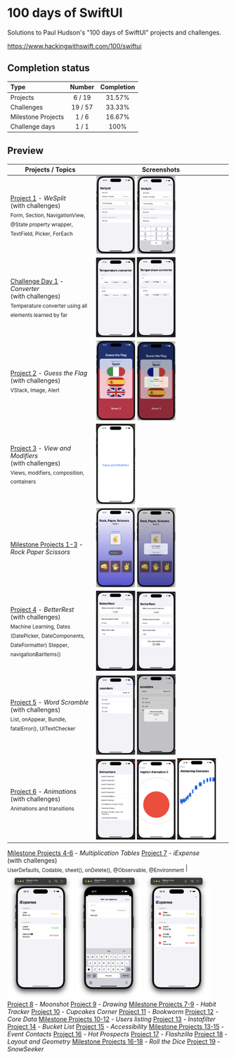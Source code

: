# 100 days of SwiftUI

Solutions to Paul Hudson's "100 days of SwiftUI" projects and challenges.

https://www.hackingwithswift.com/100/swiftui

## Completion status

Type               | Number  | Completion
:---               |  :---:  |   :---:
Projects           | 6 / 19 | 31.57%
Challenges         | 19 / 57 | 33.33%
Milestone Projects |  1 / 6  | 16.67%
Challenge days     |  1 / 1  | 100%

## Preview

Projects / Topics                                                                                                                                                            | Screenshots
---                                                                                                                                                                          |---
[Project 1](Project1-WeSplit) - *WeSplit* <br/>(with challenges)                                         <br/><sub> Form, Section, NavigationView, @State property wrapper, TextField, Picker, ForEach </sub> | <img src="https://github.com/deboralagemb/100-days-of-SwiftUI/blob/main/Project1-WeSplit/Screenshots/screen01.png" width="30%" height="30%"/>  <img src="https://github.com/deboralagemb/100-days-of-SwiftUI/blob/main/Project1-WeSplit/Screenshots/screen02.png" width="30%" height="30%"/> 
[Challenge Day 1](Challenge) - *Converter* <br/>(with challenges)                                         <br/><sub> Temperature converter using all elements learned by far </sub> | <img src="https://github.com/deboralagemb/100-days-of-SwiftUI/blob/main/Challenge/Screenshots/screen01.png" width="30%" height="30%"/>  <img src="https://github.com/deboralagemb/100-days-of-SwiftUI/blob/main/Challenge/Screenshots/screen02.png" width="30%" height="30%"/> 
[Project 2](Project2-GuessTheFlag) - *Guess the Flag* <br/>(with challenges)                                         <br/><sub> VStack, Image, Alert  </sub> | <img src="https://github.com/deboralagemb/100-days-of-SwiftUI/blob/main/Project2-GuessTheFlag/Screenshots/screen01.png" width="30%" height="30%"/>  <img src="https://github.com/deboralagemb/100-days-of-SwiftUI/blob/main/Project2-GuessTheFlag/Screenshots/screen02.png" width="30%" height="30%"/> 
[Project 3](Project3-ViewsAndModifiers) - *View and Modifiers* <br/>(with challenges)                                         <br/><sub> Views, modifiers, composition, containers  </sub> | <img src="https://github.com/deboralagemb/100-days-of-SwiftUI/blob/main/Project3-ViewsAndModifiers/Screenshots/screen01.png" width="30%" height="30%"/> 
[Milestone Projects 1-3](Milestone-Projects1-3) - *Rock Paper Scissors*  | <img src="https://github.com/deboralagemb/100-days-of-SwiftUI/blob/main/Milestone-Projects1-3/Screenshots/screen01.png" width="30%" height="30%"/>  <img src="https://github.com/deboralagemb/100-days-of-SwiftUI/blob/main/Milestone-Projects1-3/Screenshots/screen02.png" width="30%" height="30%"/> 
[Project 4](Project4-BetterRest) - *BetterRest*  <br/>(with challenges)                                         <br/><sub> Machine Learning, Dates (DatePicker, DateComponents, DateFormatter) Stepper, navigationBarItems() </sub> | <img src="https://github.com/deboralagemb/100-days-of-SwiftUI/blob/main/Project4-BetterRest/Screenshots/screen01.png" width="30%" height="30%"/>  <img src="https://github.com/deboralagemb/100-days-of-SwiftUI/blob/main/Project4-BetterRest/Screenshots/screen02.png" width="30%" height="30%"/> 
[Project 5](Project5-WordScramble) - *Word Scramble*  <br/>(with challenges)                                         <br/><sub> List, onAppear, Bundle, fatalError(), UITextChecker </sub> | <img src="https://github.com/deboralagemb/100-days-of-SwiftUI/blob/main/Project5-WordScramble/Screenshots/screen01.png" width="30%" height="30%"/>  <img src="https://github.com/deboralagemb/100-days-of-SwiftUI/blob/main/Project5-WordScramble/Screenshots/screen02.png" width="30%" height="30%"/> 
[Project 6](08-Project6) - *Animations*   <br/>(with challenges)                                         <br/><sub> Animations and transitions </sub> | <img src="https://github.com/deboralagemb/100-days-of-SwiftUI/blob/main/Project6-Animations/Screenshots/screen01.png" width="30%" height="30%"/>  <img src="https://github.com/deboralagemb/100-days-of-SwiftUI/blob/main/Project6-Animations/Screenshots/screen02.png" width="30%" height="30%"/>  <img src="https://github.com/deboralagemb/100-days-of-SwiftUI/blob/main/Project6-Animations/Screenshots/screen03.png" width="30%" height="30%"/> 
[Milestone Projects 4-6](09-Milestone-Projects4-6) - *Multiplication Tables* 
[Project 7](10-Project7) - *iExpense*   <br/>(with challenges)                                         <br/><sub> UserDefaults, Codable, sheet(), onDelete(), @Observable, @Environment </sub> | <img src="https://github.com/deboralagemb/100-days-of-SwiftUI/blob/main/Project7-iExpense/Screenshots/screen01.png" width="30%" height="30%"/>  <img src="https://github.com/deboralagemb/100-days-of-SwiftUI/blob/main/Project7-iExpense/Screenshots/screen02.png" width="30%" height="30%"/>  <img src="https://github.com/deboralagemb/100-days-of-SwiftUI/blob/main/Project7-iExpense/Screenshots/screen03.png" width="30%" height="30%"/> 
[Project 8](11-Project8) - *Moonshot*
[Project 9](12-Project9) - *Drawing* 
[Milestone Projects 7-9](13-Milestone-Projects7-9) - *Habit Tracker* 
[Project 10](14-Project10) - *Cupcakes Corner*
[Project 11](15-Project11) - *Bookworm* 
[Project 12](16-Project12) - *Core Data*
[Milestone Projects 10-12](17-Milestone-Projects10-12) - *Users listing* 
[Project 13](18-Project13) - *Instafilter*
[Project 14](19-Project14) - *Bucket List* 
[Project 15](20-Project15) - *Accessibility* 
[Milestone Projects 13-15](21-Milestone-Projects13-15) - *Event Contacts*
[Project 16](22-Project16) - *Hot Prospects*
[Project 17](23-Project17) - *Flashzilla* 
[Project 18](24-Project18) - *Layout and Geometry*
[Milestone Projects 16-18](25-Milestone-Projects16-18) - *Roll the Dice*
[Project 19](26-Project19) - *SnowSeeker*
